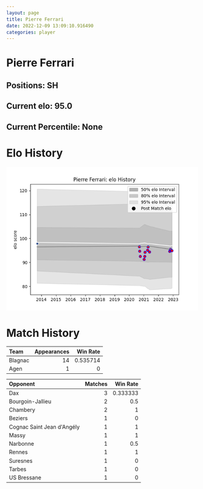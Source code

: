 ```yaml
---  
layout: page  
title: Pierre Ferrari  
date: 2022-12-09 13:09:10.916490  
categories: player  
---
```

# Pierre Ferrari

## Positions: SH

## Current elo: 95.0

## Current Percentile: None

# Elo History


![elo history](history_PierreFerrari.png)
# Match History


| Team    |   Appearances |   Win Rate |
|:--------|--------------:|-----------:|
| Blagnac |            14 |   0.535714 |
| Agen    |             1 |   0        |

| Opponent                   |   Matches |   Win Rate |
|:---------------------------|----------:|-----------:|
| Dax                        |         3 |   0.333333 |
| Bourgoin-Jallieu           |         2 |   0.5      |
| Chambery                   |         2 |   1        |
| Beziers                    |         1 |   0        |
| Cognac Saint Jean d'Angély |         1 |   1        |
| Massy                      |         1 |   1        |
| Narbonne                   |         1 |   0.5      |
| Rennes                     |         1 |   1        |
| Suresnes                   |         1 |   0        |
| Tarbes                     |         1 |   0        |
| US Bressane                |         1 |   0        |